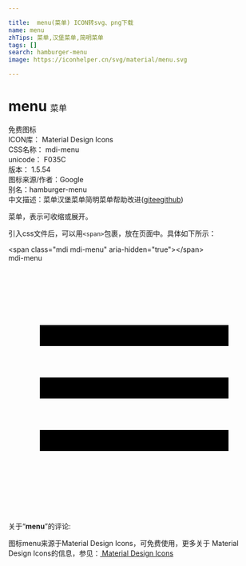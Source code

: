 ```yaml
---

title:  menu(菜单) ICON转svg、png下载
name: menu
zhTips: 菜单,汉堡菜单,简明菜单
tags: []
search: hamburger-menu
image: https://iconhelper.cn/svg/material/menu.svg

---
```


# menu  <small style="font-size: 60%;font-weight: 100">菜单</small>


<div class="detail-page">
<p>
<span><span class="badge-success badge">免费图标</span> </span>
<br/>
<span>
ICON库：
<span class="badge-secondary badge">Material Design Icons</span> 
</span>
<br/>
<span>
CSS名称：
<span class="badge-secondary badge">mdi-menu</span> 
</span>
<br/>
<span>
unicode：
<span class="badge-secondary badge">F035C</span> 
<copy-btn content='F035C' btn-title=""></copy-btn>
<copy-btn :content='String.fromCodePoint(parseInt("F035C", 16))' btn-title="复制U"></copy-btn>
</span>
<br/>
<span>
版本：
<span class="badge-secondary badge">1.5.54</span> 
</span>
<br/>
<span>图标来源/作者：<span class="badge-light badge">Google</span></span> 
<br/>
<span>别名：<span class="badge-light badge">hamburger-menu</span></span><br/><span class="zh-detail">中文描述：<span class="badge-primary badge">菜单</span><span class="badge-primary badge">汉堡菜单</span><span class="badge-primary badge">简明菜单</span><span class="help-link"><span>帮助改进</span>(<a href="https://gitee.com/liuwave/icon-helper/edit/master/json/material/menu.json" target="_blank" rel="noopener noreferrer">gitee</a><a href="https://github.com/liuwave/icon-helper/edit/master/json/material/menu.json" target="_blank" rel="noopener noreferrer">github</a></span>)</span><br/>
</p>
</div><div class="description description alert alert-light">菜单，表示可收缩或展开。</div>
<div class="alert alert-dark">
  <i class="mdi mdi-menu mdi-48px"></i>
  <i class="mdi mdi-menu mdi-36px"></i>
  <i class="mdi mdi-menu mdi-24px"></i>
  <i class="mdi mdi-menu mdi-18px"></i>
</div>
<div>
  <p>引入css文件后，可以用<code>&lt;span&gt;</code>包裹，放在页面中。具体如下所示：    
  </p>
  <div class="alert alert-primary" style="font-size: 14px">
    &lt;span class="mdi mdi-menu" aria-hidden="true"&gt;&lt;/span&gt;
    <copy-btn content='<span class="mdi mdi-menu" aria-hidden="true"></span>'></copy-btn>
  </div>
  <div class="alert alert-secondary">
    <i class="mdi mdi-menu"
    style="font-size: 24px"
    aria-hidden="true"></i> mdi-menu
    <copy-btn content="mdi-menu" btn-title="复制图标名称"></copy-btn>
  </div>
</div>
<div id="svg" class="svg-wrap">
<svg xmlns="http://www.w3.org/2000/svg" viewBox="0 0 24 24"><path d="M3,6H21V8H3V6M3,11H21V13H3V11M3,16H21V18H3V16Z" /></svg>
</div>
<detail full-name='mdi-menu'></detail>
<div class="icon-detail__container">
<p>关于“<b>menu</b>”的评论:</p>
</div>
<Vssue title="关于“menu”的评论" />    
<div><p>图标menu来源于Material Design Icons，可免费使用，更多关于 Material Design Icons的信息，参见：<a target="_blank" href="https://iconhelper.cn/material.html"> Material Design Icons</a>
</p></div>
